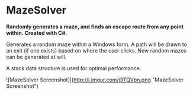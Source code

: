 # MazeSolver
<b>Randomly generates a maze, and finds an escape route from any point within. Created with C#.</b>

Generates a random maze within a Windows form. A path will be drawn to an exit (if one exists) based on where the user clicks. New random mazes can be generated at will. 

A stack data structure is used for optimal performance.

![MazeSolver Screenshot]](http://i.imgur.com/j3TQVbn.png "MazeSolver Screenshot")
